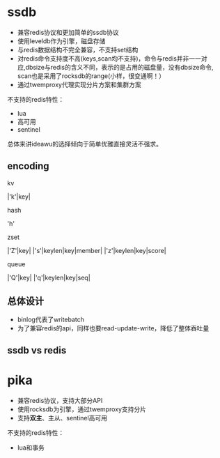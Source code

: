 
# ssdb

- 兼容redis协议和更加简单的ssdb协议
- 使用leveldb作为引擎，磁盘存储
- 与redis数据结构不完全兼容，不支持set结构
- 对redis命令支持度不高(keys,scan均不支持)，命令与redis并非一一对应,dbsize与redis的含义不同，表示的是占用的磁盘量，没有dbsize命令, scan也是采用了rocksdb的range(小样，很变通啊！）
- 通过twemproxy代理实现分片方案和集群方案

不支持的redis特性：

- lua
- 高可用
- sentinel

总体来讲ideawu的选择倾向于简单优雅直接灵活不强求。

## encoding

kv

|'k'|key|

hash

'h'

zset

|'Z'|key|
|'s'|keylen|key|member|
|'z'|keylen|key|score|

queue

|'Q'|key|
|'q'|keylen|key|seq|

## 总体设计

- binlog代表了writebatch
- 为了兼容redis的api，同样也要read-update-write，降低了整体吞吐量

## ssdb vs redis


# pika

- 兼容redis协议，支持大部分API
- 使用rocksdb为引擎，通过twemproxy支持分片
- 支持**双主**、主从、sentinel高可用

不支持的redis特性：

- lua和事务



